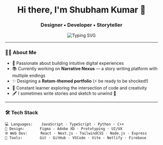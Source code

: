<h1 align="center">Hi there, I'm Shubham Kumar 👋</h1>
<h3 align="center">Designer • Developer • Storyteller</h3>

<p align="center">
  <img src="https://readme-typing-svg.herokuapp.com?font=Fira+Code&duration=4000&pause=1000&color=3AB4F2&center=true&vCenter=true&multiline=true&width=600&lines=UX+Design+Student+at+IIIT+Ranchi;Pixel-perfect+Design+%F0%9F%96%8C%EF%B8%8F;Web+Wizard+%F0%9F%A7%9A%E2%80%8D%E2%99%82%EF%B8%8F;Narrative+Architect+%F0%9F%93%96" alt="Typing SVG" />
</p>

---

### 🧙‍♂️ About Me

- 🧩 Passionate about building intuitive digital experiences  
- 📚 Currently working on **Narrative Nexus** — a story writing platform with multiple endings  
- ✨ Designing a **Rotom-themed portfolio** (⚡️ be ready to be shocked!)  
- 🧠 Constant learner exploring the intersection of code and creativity  
- 🖋️ I sometimes write stories and sketch to unwind 🌙  

---

### 🛠️ Tech Stack

```bash
💻 Languages:    JavaScript · TypeScript · Python · C++
🎨 Design:       Figma · Adobe XD · Prototyping · UI/UX
🌐 Web Dev:      React · Next.js · TailwindCSS · Node.js · Express
🧰 Tools:        Git · GitHub · VSCode · Vite · Netlify · Firebase
